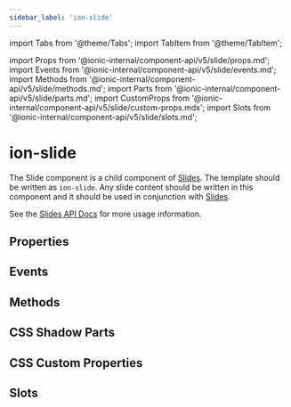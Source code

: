 ```yaml
---
sidebar_label: 'ion-slide'
---
```


import Tabs from '@theme/Tabs';
import TabItem from '@theme/TabItem';

import Props from '@ionic-internal/component-api/v5/slide/props.md';
import Events from '@ionic-internal/component-api/v5/slide/events.md';
import Methods from '@ionic-internal/component-api/v5/slide/methods.md';
import Parts from '@ionic-internal/component-api/v5/slide/parts.md';
import CustomProps from '@ionic-internal/component-api/v5/slide/custom-props.mdx';
import Slots from '@ionic-internal/component-api/v5/slide/slots.md';

# ion-slide

The Slide component is a child component of [Slides](slides.md). The template
should be written as `ion-slide`. Any slide content should be written
in this component and it should be used in conjunction with [Slides](slides.md).

See the [Slides API Docs](slides.md) for more usage information.

## Properties

<Props />

## Events

<Events />

## Methods

<Methods />

## CSS Shadow Parts

<Parts />

## CSS Custom Properties

<CustomProps />

## Slots

<Slots />
